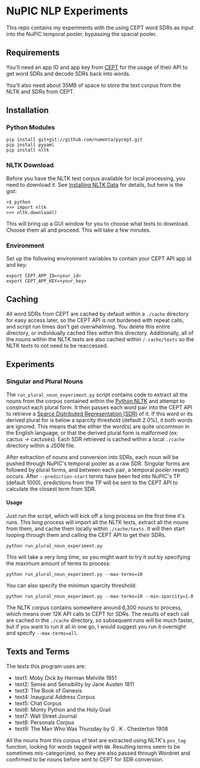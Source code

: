 # NuPIC NLP Experiments

This repo contains my experiments with the using CEPT word SDRs as input into the NuPIC temporal pooler, bypassing the spacial pooler. 

## Requirements

You'll need an app ID and app key from [CEPT](https://cept.3scale.net/) for the usage of their API to get word SDRs and decode SDRs back into words. 

You'll also need about 35MB of space to store the text corpus from the NLTK and SDRs from CEPT.

## Installation

### Python Modules

    pip install git+git://github.com/numenta/pycept.git
    pip install pyyaml
    pip install nltk

### NLTK Download

Before you have the NLTK text corpus available for local processing, you need to download it. See [Installing NLTK Data](http://nltk.org/data.html) for details, but here is the gist:

    >$ python
    >>> import nltk
    >>> nltk.download()

This will bring up a GUI window for you to choose what texts to download. Choose them all and proceed. This will take a few minutes.

### Environment

Set up the following environment variables to contain your CEPT API app id and key:

    export CEPT_APP_ID=<your_id>
    export CEPT_APP_KEY=<your_key>

## Caching

All word SDRs from CEPT are cached by default within a `./cache` directory for easy access later, so the CEPT API is not burdened with repeat calls, and script run times don't get overwhelming. You delete this entire directory, or individually cached files within this directory. Additionally, all of the nouns within the NLTK texts are also cached within `/.cache/texts` so the NLTK texts to not need to be reaccessed.

## Experiments

### Singular and Plural Nouns

The `run_plural_noun_experiment.py` script contains code to extract all the nouns from the corpus contained within the [Python NLTK](http://nltk.org/) and attempt to construct each plural form. It then passes each word pair into the CEPT API to retrieve a [Sparce Distributed Representation (SDR)](https://github.com/numenta/nupic/wiki/Sparse-Distributed-Representations) of it. If this word or its derived plural for is below a sparcity threshold (default 2.0%), it both words are ignored. This means that the either the word(s) are quite uncommon in the English language, or that the derived plural form is malformed (ex: cactus -> cactuses). Each SDR retrieved is cached within a local `./cache` directory within a JSON file. 

After extraction of nouns and conversion into SDRs, each noun will be pushed through NuPIC's temporal pooler as a raw SDR. Singular forms are followed by plural forms, and between each pair, a temporal pooler reset() occurs. After `--prediction-start` terms have been fed into NuPIC's TP (default 1000), predictions from the TP will be sent to the CEPT API to calculate the closest term from SDR.

#### Usage

Just run the script, which will kick off a long process on the first time it's runs. This long process will import all the NLTK texts, extract all the nouns from them, and cache them locally within `./cache/texts`. It will then start looping through them and calling the CEPT API to get their SDRs.

    python run_plural_noun_experiment.py

This will take a very long time, so you might want to try it out by specifying the maximum amount of terms to process:

    python run_plural_noun_experiment.py --max-terms=10

You can also specify the minimun sparcity threshold:

    python run_plural_noun_experiment.py --max-terms=10 --min-sparcity=1.0
   
The NLTK corpus contains somewhere around 6,300 nouns to process, which means over 12K API calls to CEPT for SDRs. The results of each call are cached in the `./cache` directory, so subsequent runs will be much faster, but if you want to run it all in one go, I would suggest you run it overnight and specify `--max-terms=all`.

## Texts and Terms

The texts this program uses are:

- text1: Moby Dick by Herman Melville 1851
- text2: Sense and Sensibility by Jane Austen 1811
- text3: The Book of Genesis
- text4: Inaugural Address Corpus
- text5: Chat Corpus
- text6: Monty Python and the Holy Grail
- text7: Wall Street Journal
- text8: Personals Corpus
- text9: The Man Who Was Thursday by G . K . Chesterton 1908

All the nouns from this corpus of text are extracted using NLTK's `pos_tag` function, looking for words tagged with `NN`. Resulting terms seem to be sometimes mis-categorized, so they are also passed through Wordnet and confirmed to be nouns before sent to CEPT for SDR conversion.
